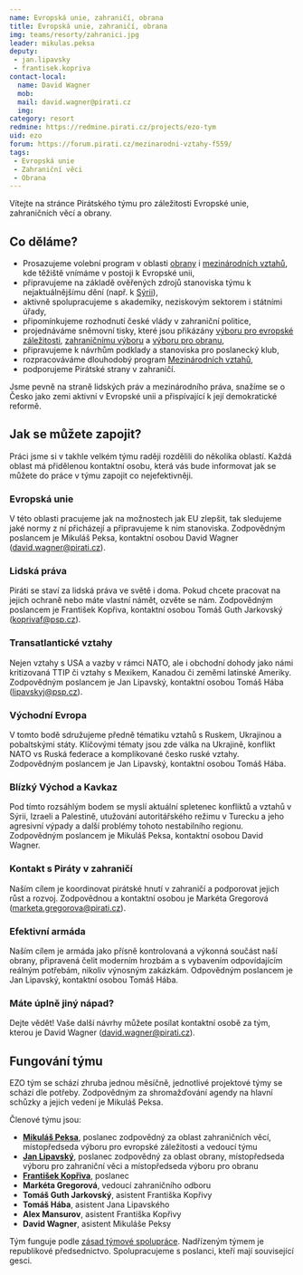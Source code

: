 ```yaml
---
name: Evropská unie, zahraničí, obrana
title: Evropská unie, zahraničí, obrana
img: teams/resorty/zahranici.jpg
leader: mikulas.peksa
deputy:
 - jan.lipavsky
 - frantisek.kopriva
contact-local:
  name: David Wagner
  mob:
  mail: david.wagner@pirati.cz
  img: 
category: resort
redmine: https://redmine.pirati.cz/projects/ezo-tym
uid: ezo
forum: https://forum.pirati.cz/mezinarodni-vztahy-f559/
tags:
 - Evropská unie
 - Zahraniční věci
 - Obrana
---
```


Vítejte na stránce Pirátského týmu pro záležitosti Evropské unie, zahraničních věcí a obrany.

Co děláme?
----------

* Prosazujeme volební program v oblasti [obrany](/program/psp2017/obrana/) i [mezinárodních vztahů](/program/psp2017/mezinarodni-vztahy/), kde těžiště vnímáme v postoji k Evropské unii,
* připravujeme na základě ověřených zdrojů stanoviska týmu k nejaktuálnějšímu dění (např. k [Sýrii](/tiskove-zpravy/pirati-zadaji-aktivni-roli-evropy-pri-vyjednavani-v-syrii.html)),
* aktivně spolupracujeme s akademiky, neziskovým sektorem i státními úřady,
* připomínkujeme rozhodnutí české vlády v zahraniční politice,
* projednáváme sněmovní tisky, které jsou přikázány [výboru pro evropské záležitosti](http://www.psp.cz/sqw/hp.sqw?k=500), [zahraničnímu výboru](http://www.psp.cz/sqw/hp.sqw?k=3300) a [výboru pro obranu](http://www.psp.cz/sqw/hp.sqw?k=5000),
* připravujeme k návrhům podklady a stanoviska pro poslanecký klub,
* rozpracováváme dlouhodobý program [Mezinárodních vztahů](/program/dlouhodoby/mezinarodni-vztahy/),
* podporujeme Pirátské strany v zahraničí.

Jsme pevně na straně lidských práv a mezinárodního práva, snažíme se o Česko jako zemi aktivní v Evropské unii a přispívající k její demokratické reformě.


Jak se můžete zapojit?
----------------------

Práci jsme si v takhle velkém týmu raději rozdělili do několika oblastí. Každá oblast má přidělenou kontaktní osobu, která vás bude informovat jak se můžete do práce v týmu zapojit co nejefektivněji.

### Evropská unie

V této oblasti pracujeme jak na možnostech jak EU zlepšit, tak sledujeme jaké normy z ní přicházejí a připravujeme k nim stanoviska. Zodpovědným poslancem je Mikuláš Peksa, kontaktní osobou David Wagner (<david.wagner@pirati.cz>). 

### Lidská práva

Piráti se staví za lidská práva ve světě i doma. Pokud chcete pracovat na jejich ochraně nebo máte vlastní námět, ozvěte se nám. Zodpovědným poslancem je František Kopřiva, kontaktní osobou Tomáš Guth Jarkovský (<koprivaf@psp.cz>).

### Transatlantické vztahy

Nejen vztahy s USA a vazby v rámci NATO, ale i obchodní dohody jako námi kritizovaná TTIP či vztahy s Mexikem, Kanadou či zeměmi latinské Ameriky. Zodpovědným poslancem je Jan Lipavský, kontaktní osobou Tomáš Hába (<lipavskyj@psp.cz>).

### Východní Evropa

V tomto bodě sdružujeme předně tématiku vztahů s Ruskem, Ukrajinou a pobaltskými státy. Klíčovými tématy jsou zde válka na Ukrajině, konflikt NATO vs Ruská federace a komplikované česko ruské vztahy. Zodpovědným poslancem je Jan Lipavský, kontaktní osobou Tomáš Hába.

### Blízký Východ a Kavkaz

Pod tímto rozsáhlým bodem se myslí aktuální spletenec konfliktů a vztahů v Sýrii, Izraeli a Palestině, utužování autoritářského režimu v Turecku a jeho agresivní výpady a další problémy tohoto nestabilního regionu. Zodpovědným poslancem je Mikuláš Peksa, kontaktní osobou David Wagner. 

### Kontakt s Piráty v zahraničí

Naším cílem je koordinovat pirátské hnutí v zahraničí a podporovat jejich růst a rozvoj. Zodpovědnou a kontaktní osobou je Markéta Gregorová (<marketa.gregorova@pirati.cz>).

### Efektivní armáda

Naším cílem je armáda jako přísně kontrolovaná a výkonná součást naší obrany, připravená čelit moderním hrozbám a s vybavením odpovídajícím reálným potřebám, nikoliv výnosným zakázkám. Odpovědným poslancem je Jan Lipavský, kontaktní osobou Tomáš Hába.

### Máte úplně jiný nápad?

Dejte vědět! Vaše další návrhy můžete posílat kontaktní osobě za tým, kterou je David Wagner (<david.wagner@pirati.cz>).



Fungování týmu
---------------

EZO tým se schází zhruba jednou měsíčně, jednotlivé projektové týmy se schází dle potřeby. Zodpovědným za shromažďování agendy na hlavní schůzky a jejich vedení je Mikuláš Peksa.

Členové týmu jsou:

* **[Mikuláš Peksa](/lide/mikulas-peksa)**, poslanec zodpovědný za oblast zahraničních věcí, místopředseda výboru pro evropské záležitosti a vedoucí týmu
* **[Jan Lipavský](/lide/jan-lipavsky)**, poslanec zodpovědný za oblast obrany, místopředseda výboru pro zahraniční věci a místopředseda výboru pro obranu
* **[František Kopřiva](/lide/frantisek-kopriva)**, poslanec
* **Markéta Gregorová**, vedoucí zahraničního odboru
* **Tomáš Guth Jarkovský**, asistent Františka Kopřivy
* **Tomáš Hába**, asistent Jana Lipavského
* **Alex Mansurov**, asistent Františka Kopřivy
* **David Wagner**, asistent Mikuláše Peksy


Tým funguje podle [zásad týmové spolupráce](https://wiki.pirati.cz/rules/or_zatys). Nadřízeným týmem je republikové předsednictvo. Spolupracujeme s poslanci, kteří mají související gesci.
